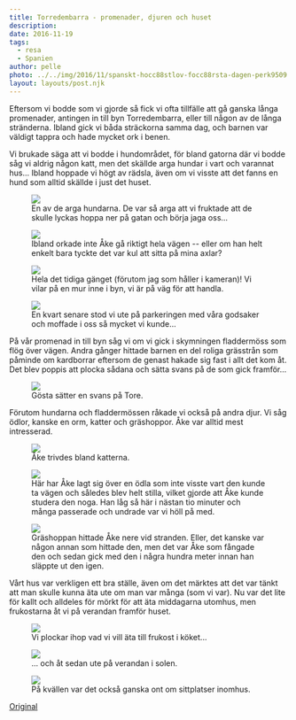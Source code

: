```yaml
---
title: Torredembarra - promenader, djuren och huset
description: 
date: 2016-11-19
tags:
  - resa
  - Spanien
author: pelle
photo: ../../img/2016/11/spanskt-hocc88stlov-focc88rsta-dagen-perk9509.jpg
layout: layouts/post.njk
---
```

Eftersom vi bodde som vi gjorde så fick vi ofta tillfälle att gå ganska långa promenader, antingen in till byn Torredembarra, eller till någon av de långa stränderna. Ibland gick vi båda sträckorna samma dag, och barnen var väldigt tappra och hade mycket ork i benen.

Vi brukade säga att vi bodde i hundområdet, för bland gatorna där vi bodde såg vi aldrig någon katt, men det skällde arga hundar i vart och varannat hus... Ibland hoppade vi högt av rädsla, även om vi visste att det fanns en hund som alltid skällde i just det huset.

<figure>
    <img class="wp-image-77 size-full" src="../../img/2016/11/spanskt-hocc88stlov-mer-perk9830.jpg">
    <figcaption>En av de arga hundarna. De var så arga att vi fruktade att de skulle lyckas hoppa ner på gatan och börja jaga oss...</figcaption>
</figure>

<figure>
    <img class="wp-image-80 size-full" src="../../img/2016/11/spanskt-hocc88stlov-mer-perk9661.jpg">
    <figcaption>Ibland orkade inte Åke gå riktigt hela vägen -- eller om han helt enkelt bara tyckte det var kul att sitta på mina axlar?</figcaption>
</figure>


<figure>
    <img class="wp-image-83 size-full" src="../../img/2016/11/spanskt-hocc88stlov-focc88rsta-dagen-perk9509.jpg">
    <figcaption>
        Hela det tidiga gänget (förutom jag som håller i kameran)! Vi vilar på en mur inne i byn, vi är på väg för att handla.
    </figcaption>
</figure>


<figure>
    <img class="wp-image-84 size-full" src="../../img/2016/11/spanskt-hocc88stlov-focc88rsta-dagen-perk9513.jpg">
    <figcaption>
        En kvart senare stod vi ute på parkeringen med våra godsaker och moffade i oss så mycket vi kunde...
    </figcaption>
</figure>


På vår promenad in till byn såg vi om vi gick i skymningen fladdermöss som flög över vägen. Andra gånger hittade barnen en del roliga grässtrån som påminde om kardborrar eftersom de genast hakade sig fast i allt det kom åt. Det blev poppis att plocka sådana och sätta svans på de som gick framför...

<figure>
    <img class="wp-image-79 size-full" src="../../img/2016/11/spanskt-hocc88stlov-mer-perk9708.jpg">
    <figcaption>Gösta sätter en svans på Tore.</figcaption>
</figure>


Förutom hundarna och fladdermössen råkade vi också på andra djur. Vi såg ödlor, kanske en orm, katter och gräshoppor. Åke var alltid mest intresserad.

<figure>
    <img class="wp-image-75 size-full" src="../../img/2016/11/spanskt-hocc88stlov-focc88delsedagsbad-perk0146.jpg">
    <figcaption>Åke trivdes bland katterna.</figcaption>
</figure>


<figure>
    <img class="wp-image-76 size-full" src="../../img/2016/11/spanskt-hocc88stlov-mer-perk9740.jpg">
    <figcaption>
        Här har Åke lagt sig över en ödla som inte visste vart den kunde ta vägen och således blev helt stilla, vilket gjorde att Åke kunde studera den noga. Han låg så här i nästan tio minuter och många passerade och undrade var vi höll på med.
    </figcaption>
</figure>


<figure>
    <img class="wp-image-85 size-full" src="../../img/2016/11/spanskt-hocc88stlov-mer-perk9567.jpg">
    <figcaption>
        Gräshoppan hittade Åke nere vid stranden. Eller, det kanske var någon annan som hittade den, men det var Åke som fångade den och sedan gick med den i några hundra meter innan han släppte ut den igen.
    </figcaption>
</figure>


Vårt hus var verkligen ett bra ställe, även om det märktes att det var tänkt att man skulle kunna äta ute om man var många (som vi var). Nu var det lite för kallt och alldeles för mörkt för att äta middagarna utomhus, men frukostarna åt vi på verandan framför huset.

<figure>
    <img class="wp-image-82 size-full" src="../../img/2016/11/spanskt-hocc88stlov-mer-perk9684.jpg">
    <figcaption>Vi plockar ihop vad vi vill äta till frukost i köket...</figcaption>
</figure>


<figure>
    <img class="wp-image-78 size-full" src="../../img/2016/11/spanskt-hocc88stlov-mer-perk9692.jpg">
    <figcaption>... och åt sedan ute på verandan i solen.</figcaption>
</figure>

<figure>
    <img class="wp-image-81 size-full" src="../../img/2016/11/spanskt-hocc88stlov-mer-perk9677.jpg">
    <figcaption>På kvällen var det också ganska ont om sittplatser inomhus.</figcaption>
</figure>


[Original](http://kroons.se/familj/2016/11/19/torredembarra-promenader-djuren-och-huset/)
